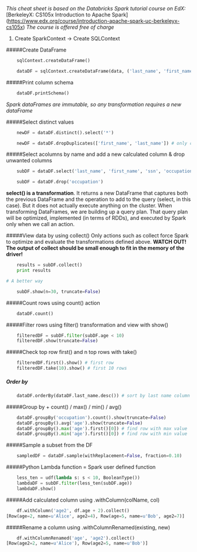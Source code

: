 *This cheat sheet is based on the Databricks Spark tutorial course on EdX:*
[BerkeleyX: CS105x Introduction to Apache Spark] (https://www.edx.org/course/introduction-apache-spark-uc-berkeleyx-cs105x)
*The course is offered free of charge*

1. Create SparkContext -> Create SQLContext

#####Create DataFrame  

```python
	sqlContext.createDataFrame()  

	dataDF = sqlContext.createDataFrame(data, ('last_name', 'first_name', 'ssn', 'occupation', 'age'))`
````
#####Print column schema  
```python
	dataDF.printSchema()
````
*Spark dataFrames are immutable, so any transformation requires a new dataFrame*

#####Select distinct values  
```python
	newDF = dataDF.distinct().select('*')

	newDF = dataDF.dropDuplicates(['first_name', 'last_name']) # only check for distinct values in the defined cols
````
#####Select acolumns by name and add a new calculated column & drop unwanted columns
```python	
	subDF = dataDF.select('last_name', 'first_name', 'ssn', 'occupation', (dataDF.age - 1).alias('age'))

	subDF = dataDF.drop('occupation')
````

**select() is a transformation**. It returns a new DataFrame that captures both the previous DataFrame and the operation to add to the query (select, in this case). But it does not actually execute anything on the cluster. When transforming DataFrames, we are building up a query plan. That query plan will be optimized, implemented (in terms of RDDs), and executed by Spark only when we call an action.
	
#####View data by using collect()
Only actions such as collect force Spark to optimize and evaluate the transformations defined above.
**WATCH OUT! The output of collect should be small enough to fit in the memory of the driver!** 
```python
	results = subDF.collect()
	print results

# A better way  

	subDF.show(n=30, truncate=False)
````
#####Count rows using count() action
```python	
	dataDF.count()
````
#####Filter rows using filter() transformation and view with show()
```python
	filteredDF = subDF.filter(subDF.age < 10)
	filteredDF.show(truncate=False)
````
#####Check top row first() and n top rows with take()
```python
	filteredDF.first().show() # first row
	filteredDF.take(10).show() # first 10 rows
````
##### Order by 
```python
	dataDF.orderBy(dataDF.last_name.desc()) # sort by last name column in descending order
````
#####Group by + count() / max() / min() / avg()
```python
	dataDF.groupBy('occupation').count().show(truncate=False)
	dataDF.groupBy().avg('age').show(truncate=False)
	dataDF.groupBy().max('age').first()[0]) # find row with max value
	dataDF.groupBy().min('age').first()[0]) # find row with min value
````
#####Sample a subset from the DF
```python
	sampledDF = dataDF.sample(withReplacement=False, fraction=0.10)
````
#####Python Lambda function = Spark user defined function
```python
	less_ten = udf(lambda s: s < 10, BooleanType())
	lambdaDF = subDF.filter(less_ten(subDF.age))
	lambdaDF.show()	
````

#####Add calculated column using .withColumn(colName, col)
```python
	df.withColumn('age2', df.age + 2).collect()
[Row(age=2, name=u'Alice', age2=4), Row(age=5, name=u'Bob', age2=7)]	
````
#####Rename a column using .withColumnRenamed(existing, new)
```python
	df.withColumnRenamed('age', 'age2').collect()
[Row(age2=2, name=u'Alice'), Row(age2=5, name=u'Bob')]
````

